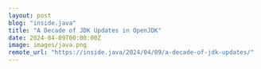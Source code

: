 ```yaml
---
layout: post
blog: "inside.java"
title: "A Decade of JDK Updates in OpenJDK"
date: 2024-04-09T00:00:00Z
image: images/java.png
remote_url: "https://inside.java/2024/04/09/a-decade-of-jdk-updates/"
---
```

